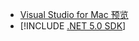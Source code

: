 * [Visual Studio for Mac 预览](https://visualstudio.microsoft.com/vs/mac/)
* [!INCLUDE [.NET 5.0 SDK](~/includes/5.0-SDK.md)]

